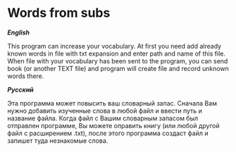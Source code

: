 # Words from subs

___English___

This program can increase your vocabulary.
At first you need add already known words in file with txt expansion and enter path and name of this file.
When file with your vocabulary has been sent to the program, you can send book (or another TEXT file) and program will create file and record unknown words there.

___Русский___

Эта программа может повысить ваш словарный запас.
Сначала Вам нужно добавить изученные слова в любой файл и ввести путь и название файла.
Когда файл с Вашим словарным запасом был отправлен программе, Вы можете оправить книгу (или любой другой файл с расширением .txt), после этого программа создаст файл и запишет туда незнакомые слова.
